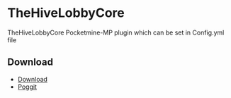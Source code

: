 # TheHiveLobbyCore
TheHiveLobbyCore Pocketmine-MP plugin which can be set in Config.yml file

## Download
* [Download]()
* [Poggit](https://poggit.pmmp.io/ci/DrelezTM)
